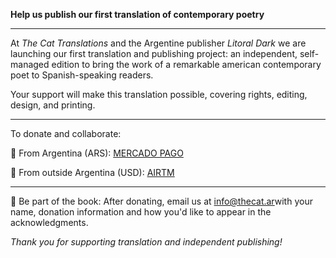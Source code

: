 **Help us publish our first translation of contemporary poetry**

---

At *The Cat Translations* and the Argentine publisher *Litoral Dark* we are launching our first translation and publishing project: an independent, self-managed edition to bring the work of a remarkable american contemporary poet to Spanish-speaking readers.

Your support will make this translation possible, covering rights, editing, design, and printing.

---

To donate and collaborate:

📌 From Argentina (ARS): [MERCADO PAGO](https://link.mercadopago.com.ar/thecatranslations)

📌 From outside Argentina (USD): [AIRTM](https://airtm.me/micaela1d8tfnfp)

---

🎁 Be part of the book: After donating, email us at [info@thecat.ar](mailto:info@thecat.ar)with your name, donation information and how you'd like to appear in the acknowledgments.


*Thank you for supporting translation and independent publishing!*
